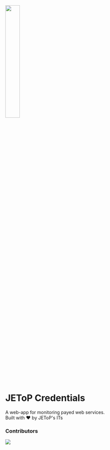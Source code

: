 <img src="https://i.ibb.co/GpgLhqM/jetop-hacktoberfest.png" width="30%"/>

# JEToP Credentials 
A web-app for monitoring payed web services.<br/>
Built with :heart: by JEToP's ITs

### Contributors
<img src="https://contributors-img.web.app/image?repo=TheGrinch00/jetop_credentials_frontend" />
